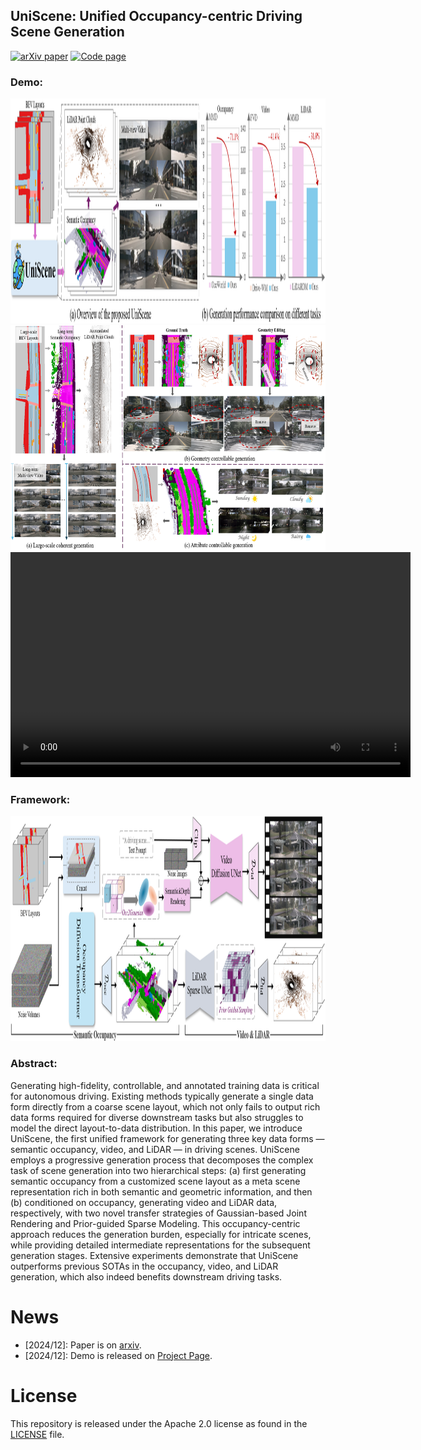 ## UniScene: Unified Occupancy-centric Driving Scene Generation



 [![arXiv paper](https://img.shields.io/badge/arXiv%20%2B%20supp-2412.05435-purple)](https://arxiv.org/pdf/2412.05435) 
[![Code page](https://img.shields.io/badge/Project%20Page-UniScene-red)](https://github.com/Arlo0o/UniScene-Unified-Occupancy-centric-Driving-Scene-Generation)


### Demo:
<div align=center><img width="640" height="360" src="./assets/teaser_fig1.png"/></div>

<div align=center><img width="640" height="360" src="./assets/teaser_fig1_b.png"/></div>

<video width="640" height="360" controls>
  <source src="movie.mp4" type="./assets/Demo_UniScene.mp4">
  Your browser does not support the video tag.
</video>


### Framework:
<div align=center><img width="640" height="360" src="./assets/overall.png"/></div>


### Abstract:
Generating high-fidelity, controllable, and annotated training data is critical for autonomous driving. Existing methods typically generate a single data form directly from a coarse scene layout, which not only fails to output rich data forms required for diverse downstream tasks but also struggles to model the direct layout-to-data distribution. In this paper, we introduce UniScene, the first unified framework for generating three key data forms — semantic occupancy, video, and LiDAR — in driving scenes. UniScene employs a progressive generation process that decomposes the complex task of scene generation into two hierarchical steps: (a) first generating semantic occupancy from a customized scene layout as a meta scene representation rich in both semantic and geometric information, and then (b) conditioned on occupancy, generating video and LiDAR data, respectively, with two novel transfer strategies of Gaussian-based Joint Rendering and Prior-guided Sparse Modeling. This occupancy-centric approach reduces the generation burden, especially for intricate scenes, while providing detailed intermediate representations for the subsequent generation stages. Extensive experiments demonstrate that UniScene outperforms previous SOTAs in the occupancy, video, and LiDAR generation, which also indeed benefits downstream driving tasks.


 




# News
- [2024/12]: Paper is on [arxiv](https://arxiv.org/abs/2412.05435).
- [2024/12]: Demo is released on [Project Page](https://arlo0o.github.io/uniscene/).





# License
This repository is released under the Apache 2.0 license as found in the [LICENSE](LICENSE) file.


 



<!-- ## Citation
If you find our paper and code useful for your research, please consider citing:

```bibtex

@article{li2024uniscene,
    title={UniScene: Unified Occupancy-centric Driving Scene Generation},
    author={Li, Bohan and Guo, Jiazhe and Liu, Hongsi and Zou, Yingshuang and Ding, Yikang and Chen, Xiwu and Zhu, Hu and Tan, Feiyang and Zhang, Chi and Wang, Tiancai and Zhou, Shuchang and Zhang, Li and Qi, Xiaojuan and Zhao, Hao and Yang, Mu and Zeng, Wenjun and Jin, Xin},
    year={2024},
    journal={arXiv preprint arXiv:2412.05435},
}
``` -->

